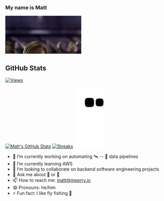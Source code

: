 ### My name is Matt
<!--
gif from Tenor, I do not own the gif.
-->
![obi](hello-there-hi-there.gif)

## GitHub Stats
[![Views](https://komarev.com/ghpvc/?username=mattp0)](Views)

[![Matt's GitHub Stats](https://github-readme-stats.vercel.app/api?username=mattp0&theme=gotham)](Stats)
[![Streaks](http://github-readme-streak-stats.herokuapp.com?user=mattp0&theme=gotham&)](Streaks)
[![Snake Graph!](https://raw.githubusercontent.com/mattp0/mattp0/output/snake-anime.svg)](Snek)

- 🔭 I’m currently working on automating :artificial_satellite: -- :satellite: data pipelines
- 🌱 I’m currently learning AWS
- 👯 I’m looking to collaborate on backend software engineering projects
- 💬 Ask me about 🤖 or 🔐
- 📫 How to reach me: matt@mperry.io
- 😄 Pronouns: he/him
- ⚡ Fun fact: I like fly fishing 🎣
